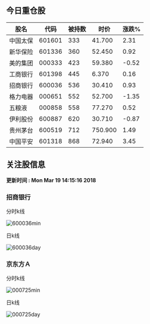 
## 今日重仓股 

|股名|代码|被持数|时价|涨跌%|
|---|---|---|---|---|
|中国太保|601601|333|41.700|2.31|
|新华保险|601336|360|52.450|0.92|
|美的集团|000333|423|59.380|-0.52|
|工商银行|601398|445|6.370|0.16|
|招商银行|600036|536|30.410|0.93|
|格力电器|000651|552|52.700|-1.35|
|五粮液|000858|558|77.270|0.52|
|伊利股份|600887|620|30.710|-0.87|
|贵州茅台|600519|712|750.900|1.49|
|中国平安|601318|868|72.940|3.45|

## 关注股信息
**更新时间 : Mon Mar 19 14:15:16 2018**
### 招商银行 
分时k线

![600036min](http://image.sinajs.cn/newchart/min/n/sh600036.gif)

日k线

![600036day](http://image.sinajs.cn/newchart/daily/n/sh600036.gif)

### 京东方Ａ 
分时k线

![000725min](http://image.sinajs.cn/newchart/min/n/sz000725.gif)

日k线

![000725day](http://image.sinajs.cn/newchart/daily/n/sz000725.gif)
